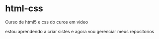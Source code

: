 # html-css
 Curso de html5 e css do curos em video 
 
estou aprendendo a criar  sistes e agora vou gerenciar meus repositorios 